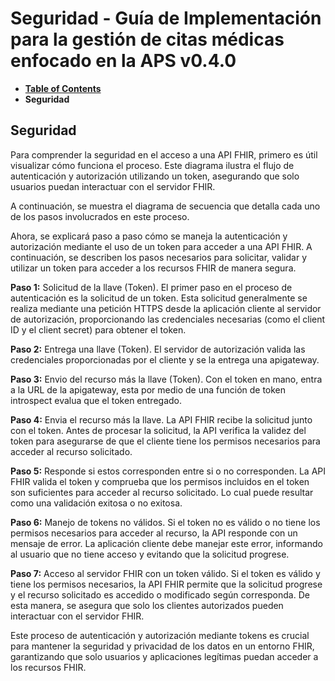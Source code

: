 # Seguridad - Guía de Implementación para la gestión de citas médicas enfocado en la APS v0.4.0

* [**Table of Contents**](toc.md)
* **Seguridad**

## Seguridad

Para comprender la seguridad en el acceso a una API FHIR, primero es útil visualizar cómo funciona el proceso. Este diagrama ilustra el flujo de autenticación y autorización utilizando un token, asegurando que solo usuarios puedan interactuar con el servidor FHIR. 

A continuación, se muestra el diagrama de secuencia que detalla cada uno de los pasos involucrados en este proceso. 

Ahora, se explicará paso a paso cómo se maneja la autenticación y autorización mediante el uso de un token para acceder a una API FHIR. A continuación, se describen los pasos necesarios para solicitar, validar y utilizar un token para acceder a los recursos FHIR de manera segura. 

**Paso 1:** Solicitud de la llave (Token). 
 El primer paso en el proceso de autenticación es la solicitud de un token. Esta solicitud generalmente se realiza mediante una petición HTTPS desde la aplicación cliente al servidor de autorización, proporcionando las credenciales necesarias (como el client ID y el client secret) para obtener el token. 

**Paso 2:** Entrega una llave (Token). 
 El servidor de autorización valida las credenciales proporcionadas por el cliente y se la entrega una apigateway. 

**Paso 3:** Envio del recurso más la llave (Token). 
 Con el token en mano, entra a la URL de la apigateway, esta por medio de una función de token introspect evalua que el token entregado. 

**Paso 4:** Envia el recurso más la llave. 
 La API FHIR recibe la solicitud junto con el token. Antes de procesar la solicitud, la API verifica la validez del token para asegurarse de que el cliente tiene los permisos necesarios para acceder al recurso solicitado. 

**Paso 5:** Responde si estos corresponden entre si o no corresponden. 
 La API FHIR valida el token y comprueba que los permisos incluidos en el token son suficientes para acceder al recurso solicitado. Lo cual puede resultar como una validación exitosa o no exitosa.

**Paso 6:** Manejo de tokens no válidos. 
 Si el token no es válido o no tiene los permisos necesarios para acceder al recurso, la API responde con un mensaje de error. La aplicación cliente debe manejar este error, informando al usuario que no tiene acceso y evitando que la solicitud progrese. 

**Paso 7:** Acceso al servidor FHIR con un token válido. 
 Si el token es válido y tiene los permisos necesarios, la API FHIR permite que la solicitud progrese y el recurso solicitado es accedido o modificado según corresponda. De esta manera, se asegura que solo los clientes autorizados pueden interactuar con el servidor FHIR. 

Este proceso de autenticación y autorización mediante tokens es crucial para mantener la seguridad y privacidad de los datos en un entorno FHIR, garantizando que solo usuarios y aplicaciones legítimas puedan acceder a los recursos FHIR. 

